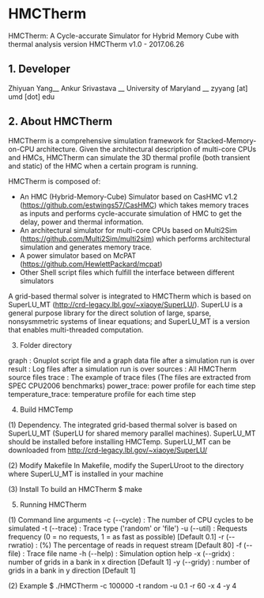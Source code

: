 # HMCTherm
HMCTherm: A Cycle-accurate Simulator for Hybrid Memory Cube with thermal analysis
version HMCTherm v1.0 - 2017.06.26

## 1. Developer 

  Zhiyuan Yang__
  Ankur Srivastava __
  University of Maryland __
  zyyang [at] umd [dot] edu

## 2. About HMCTherm

  HMCTherm is a comprehensive simulation framework for Stacked-Memory-on-CPU architecture. Given the architectural description of multi-core CPUs and HMCs, HMCTherm can simulate the 3D thermal profile (both transient and static) of the HMC when a certain program is running. 

  HMCTherm is composed of: 
  - An HMC (Hybrid-Memory-Cube) Simulator based on CasHMC v1.2 (https://github.com/estwings57/CasHMC) which takes memory traces as inputs and performs cycle-accurate simulation of HMC to get the delay, power and thermal information. 
  - An architectural simulator for multi-core CPUs based on Multi2Sim (https://github.com/Multi2Sim/multi2sim) which performs architectural simulation and generates memory trace.
  - A power simulator based on McPAT (https://github.com/HewlettPackard/mcpat)
  - Other Shell script files which fulfill the interface between different simulators 

  A grid-based thermal solver is integrated to HMCTherm which is based on SuperLU\_MT (http://crd-legacy.lbl.gov/~xiaoye/SuperLU/). SuperLU is a general purpose library for the direct solution of large, sparse, nonsysmmetric systems of linear equations; and SuperLU\_MT is a version that enables multi-threaded computation. 


3. Folder directory

  graph : Gnuplot script file and a graph data file after a simulation run is over
  result : Log files after a simulation run is over
  sources : All HMCTherm source files
  trace : The example of trace files (The files are extracted from SPEC CPU2006 benchmarks)
  power_trace: power profile for each time step
  temperature_trace: temperature profile for each time step 

4. Build HMCTemp 

  (1) Dependency. 
  The integrated grid-based thermal solver is based on SuperLU_MT (SuperLU for shared memory
  parallel machines). SuperLU_MT should be installed before installing HMCTemp. SuperLU_MT 
  can be downloaded from http://crd-legacy.lbl.gov/~xiaoye/SuperLU/

  (2) Modify Makefile
  In Makefile, modify the SuperLUroot to the directory where SuperLU_MT is installed in your
  machine

  (3) Install 
  To build an HMCTherm
  $ make

5. Running HMCTherm
  
  (1) Command line arguments
  -c (--cycle)   : The number of CPU cycles to be simulated
  -t (--trace)   : Trace type ('random' or 'file')
  -u (--util)    : Requests frequency (0 = no requests, 1 = as fast as possible) [Default 0.1]
  -r (--rwratio) : (%) The percentage of reads in request stream [Default 80]
  -f (--file)    : Trace file name
  -h (--help)    : Simulation option help
  -x (--gridx)   : number of grids in a bank in x direction [Default 1]
  -y (--gridy)   : number of grids in a bank in y direction [Default 1]

  (2) Example
  $ ./HMCTherm -c 100000 -t random -u 0.1 -r 60 -x 4 -y 4
